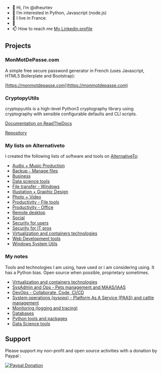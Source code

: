 - 👋 Hi, I’m @dheurtev
- 👀 I’m interested in Python, Javascript (node.js) 
- 🌱 I live in France.
- 💞️ 
- 📫 How to reach me [My Linkedin profile](https://www.linkedin.com/in/david-heurtevent/)

## Projects ##

### MonMotDePasse.com ###
A simple free secure password generator in French (uses Javascript, HTML5 Boilerplate and Bootstrap): 

[https://monmotdepasse.com](https://monmotdepasse.com)

### CryptopyUtils ###
cryptopyutils is a high-level Python3 cryptography library using cryptography with sensible configurable defaults and CLI scripts.

[Documentation on ReadTheDocs](https://cryptopyutils.readthedocs.io/en/latest/)

[Repository](https://github.com/dheurtev/cryptopyutils)

### My lists on Alternativeto ###

I created the following lists of software and tools on [AlternativeTo](https://alternativeto.net/):

- [Audio + Music Production](https://alternativeto.net/list/33644/audio-music-production/)
- [Backup - Manage files](https://alternativeto.net/list/33657/backup--manage-files/)
- [Business](https://alternativeto.net/list/33660/some-business-tools/)
- [Data science tools](https://alternativeto.net/list/33667/data-science-tools/)
- [File transfer - Windows](https://alternativeto.net/list/33662/file-transfer/)
- [Illustation + Graphic Design](https://alternativeto.net/list/33643/illustration--graphic-design/)
- [Photo + Video](https://alternativeto.net/list/33642/photo-video/)
- [Productivity - File tools](https://alternativeto.net/list/33654/productivity--file-tools/)
- [Productivity - Office](https://alternativeto.net/list/33656/productivity--office/)
- [Remote desktop](https://alternativeto.net/list/33663/remote-desktop/)
- [Social](https://alternativeto.net/list/33645/social-tools/)
- [Security for users](https://alternativeto.net/list/33646/security/)
- [Security for IT pros](https://alternativeto.net/list/33647/security-for-it-pros/)
- [Virtualization and containers technologies](https://alternativeto.net/list/33666/virtualization-and-containers-technologies/)
- [Web Development tools](https://alternativeto.net/list/33665/web-dev-tools/)
- [Windows System Utils](https://alternativeto.net/list/33658/windows-system-utils/)

### My notes ###
Tools and technologies I am using, have used or i am considering using. It has a Python bias. Open source when possible, proprietary sometimes.
- [Virtualization and containers technologies](./notes/virtualization-containers.md)
- [SysAdmin and Ops - Pets management and MAAS/IAAS](./notes/sysadmin.md)
- [DevOps - Collaborate, Code, CI/CD](./notes/devops.md)
- [System operations (sysops) - Platform As A Service (PAAS) and cattle management](./notes/sysops.md)
- [Monitoring (logging and tracing)](./notes/monitoring.md)
- [Databases](./notes/databases.md)
- [Python tools and packages](./notes/python.md)
- [Data Science tools](./notes/data-science.md)

## Support ##

Please support my non-profit and open source activities with a donation by Paypal :

[![Paypal Donation](https://www.paypalobjects.com/en_US/FR/i/btn/btn_donateCC_LG.gif)](https://www.paypal.com/donate?hosted_button_id=MU8N9KU6VLBME)

